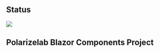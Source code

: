 ## Status
![](https://github.com/Polarizelab/Blazor.Components/.github/workflows/.NET%20Core%20Build/badge.svg?branch=master)

## Polarizelab Blazor Components Project 
